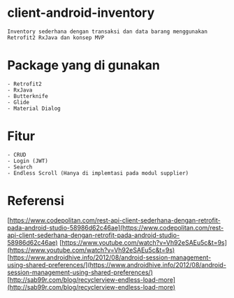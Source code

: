 # client-android-inventory
	Inventory sederhana dengan transaksi dan data barang menggunakan Retrofit2 RxJava dan konsep MVP 

# Package yang di gunakan
	- Retrofit2 
	- RxJava 
	- Butterknife
	- Glide
	- Material Dialog

# Fitur 
	- CRUD 
	- Login (JWT)
	- Search 
	- Endless Scroll (Hanya di implemtasi pada modul supplier)

# Referensi
[https://www.codepolitan.com/rest-api-client-sederhana-dengan-retrofit-pada-android-studio-58986d62c46ae](https://www.codepolitan.com/rest-api-client-sederhana-dengan-retrofit-pada-android-studio-58986d62c46ae)
[https://www.youtube.com/watch?v=Vh92eSAEu5c&t=9s](https://www.youtube.com/watch?v=Vh92eSAEu5c&t=9s)
[https://www.androidhive.info/2012/08/android-session-management-using-shared-preferences/](https://www.androidhive.info/2012/08/android-session-management-using-shared-preferences/)
[http://sab99r.com/blog/recyclerview-endless-load-more](http://sab99r.com/blog/recyclerview-endless-load-more)
